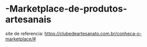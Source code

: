 # -Marketplace-de-produtos-artesanais
site de referencia: https://clubedeartesanato.com.br/conheca-o-marketplace/#
